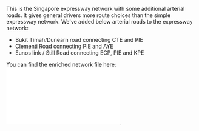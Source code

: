 This is the Singapore expressway network with some additional arterial
roads. It gives general drivers more route choices than the simple
expressway network. We've added below arterial roads to the expressway
network:

  - Bukit Timah/Dunearn road connecting CTE and PIE
  - Clementi Road connecting PIE and AYE
  - Eunos link / Still Road connecting ECP, PIE and KPE

You can find the enriched network file here:
![<File:Enriched_network.txt>](Enriched_network.txt
"File:Enriched_network.txt").